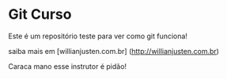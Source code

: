 # Git Curso

Este é um repositório teste para ver como git funciona!

saiba mais em [willianjusten.com.br] (http://willianjusten.com.br)

Caraca mano esse instrutor é pidão!
